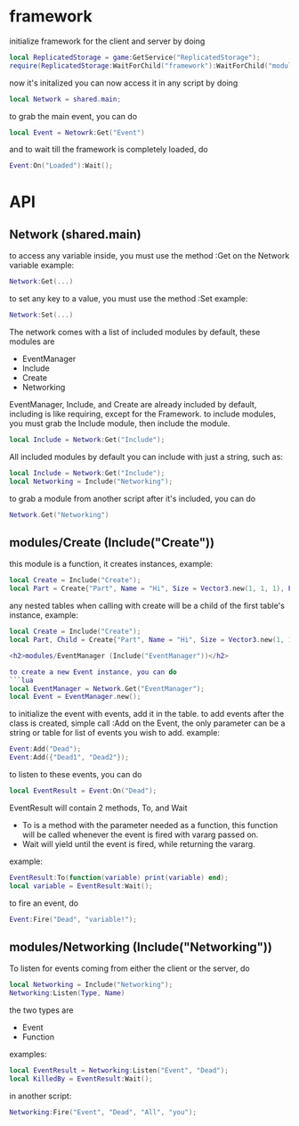 # framework

initialize framework for the client and server by doing
```lua
local ReplicatedStorage = game:GetService("ReplicatedStorage");
require(ReplicatedStorage:WaitForChild("framework"):WaitForChild("module"))();
```

now it's initalized
you can now access it in any script by doing
```lua
local Network = shared.main;
```

to grab the main event, you can do
```lua
local Event = Netowrk:Get("Event")
```

and to wait till the framework is completely loaded, do
```lua
Event:On("Loaded"):Wait();
```

# API

<h2>Network (shared.main)</h2>

to access any variable inside, you must use the method :Get on the Network variable
example:
```lua
Network:Get(...)
```
to set any key to a value, you must use the method :Set
example:
```lua
Network:Set(...)
```

The network comes with a list of included modules by default, these modules are
 * EventManager
 * Include
 * Create
 * Networking

EventManager, Include, and Create are already included by default, including is like requiring, except for the Framework.
to include modules, you must grab the Include module, then include the module.
```lua
local Include = Network:Get("Include");
```
All included modules by default you can include with just a string, such as:
```lua
local Include = Network:Get("Include");
local Networking = Include("Networking");
```
to grab a module from another script after it's included, you can do
```lua
Network.Get("Networking")
```

<h2>modules/Create (Include("Create"))</h2>

this module is a function, it creates instances, example:
```lua
local Create = Include("Create");
local Part = Create{"Part", Name = "Hi", Size = Vector3.new(1, 1, 1), Parent = workspace};
```
any nested tables when calling with create will be a child of the first table's instance, example:
```lua
local Create = Include("Create");
local Part, Child = Create{"Part", Name = "Hi", Size = Vector3.new(1, 1, 1), Parent = workspace, {"Part", Name = "Child"}};

<h2>modules/EventManager (Include("EventManager"))</h2>

to create a new Event instance, you can do
```lua
local EventManager = Network.Get("EventManager");
local Event = EventManager.new();
```
to initialize the event with events, add it in the table.
to add events after the class is created, simple call :Add on the Event, the only parameter can be a string or table for list of events you wish to add.
example:
```lua
Event:Add("Dead");
Event:Add({"Dead1", "Dead2"});
```
to listen to these events, you can do
```lua
local EventResult = Event:On("Dead");
```
EventResult will contain 2 methods, To, and Wait
 * To is a method with the parameter needed as a function, this function will be called whenever the event is fired with vararg passed on.
 * Wait will yield until the event is fired, while returning the vararg.
 
example:
```lua
EventResult:To(function(variable) print(variable) end);
local variable = EventResult:Wait();
```
to fire an event, do
```lua
Event:Fire("Dead", "variable!");
```

<h2>modules/Networking (Include("Networking"))</h2>

To listen for events coming from either the client or the server, do
```lua
local Networking = Include("Networking");
Networking:Listen(Type, Name)
```
the two types are
 * Event
 * Function
 
examples:
```lua
local EventResult = Networking:Listen("Event", "Dead");
local KilledBy = EventResult:Wait();
```
in another script:
```lua
Networking:Fire("Event", "Dead", "All", "you");
```
